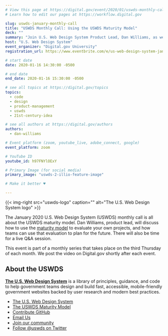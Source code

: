```yaml
---
# View this page at https://digital.gov/event/2020/01/uswds-monthly-call-using-uswds-maturity
# Learn how to edit our pages at https://workflow.digital.gov

slug: uswds-january-monthly-call
title: "USWDS Monthly Call: Using the USWDS Maturity Model"
deck: ""
summary: "Join U.S. Web Design System Product Lead, Dan Williams, as we discuss the USWDS maturity model and answer your questions."
host: "U.S. Web Design System"
event_organizer: "Digital.gov University"
registration_url: https://www.eventbrite.com/e/us-web-design-system-january-monthly-call-registration-83905173633

# start date
date: 2020-01-16 14:30:00 -0500

# end date
end_date: 2020-01-16 15:30:00 -0500

# see all topics at https://digital.gov/topics
topics:
  - code
  - design
  - product-management
  - uswds
  - 21st-century-idea

# see all authors at https://digital.gov/authors
authors:
  - dan-williams

# Event platform (zoom, youtube_live, adobe_connect, google)
event_platform: zoom

# YouTube ID
youtube_id: h97FNYlOExY

# Primary Image (for social media)
primary_image: "uswds-2-illio-feature-image"

# Make it better ♥

---
```


{{< img-right src="uswds-logo" caption="" alt="The U.S. Web Design System logo" >}}

The January 2020 U.S. Web Design System (USWDS) monthly call is all about the USWDS maturity model. Dan Williams, product lead, will discuss how to use the [maturity model](https://designsystem.digital.gov/maturity-model/) to evaluate your own projects, and how teams can use that evaluation to plan for the future. There will also be time for a live Q&A session.

This event is part of a monthly series that takes place on the third Thursday of each month. We post the video on Digital.gov shortly after each event.

## About the USWDS
[**The U.S. Web Design System**](https://designsystem.digital.gov/) is a library of principles, guidance, and code to help government teams design and build fast, accessible, mobile-friendly government websites backed by user research and modern best practices.

- [The U.S. Web Design System](https://designsystem.digital.gov/)
- [The USWDS Maturity Model](https://designsystem.digital.gov/maturity-model/)
- [Contribute GitHub](https://github.com/uswds/uswds/issues)
- [Email Us](mailto:uswds@support.digitalgov.gov)
- [Join our community](https://digital.gov/communities/uswds/)
- [Follow @uswds on Twitter](https://twitter.com/uswds)
